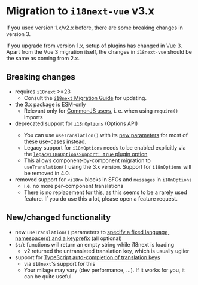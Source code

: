 # Migration to `i18next-vue` v3.x
If you used version 1.x/v2.x before, there are some breaking changes in version 3.

If you upgrade from version 1.x, [setup of plugins](/guide/started)  has changed in Vue 3. Apart from the Vue 3 migration itself, the changes in `i18next-vue` should be the same as coming from 2.x.

## Breaking changes
- requires `i18next` >=23
    - Consult the [`i18next` Migration Guide](https://www.i18next.com/misc/migration-guide) for updating.
- the 3.x package is ESM-only
    - Relevant only for [CommonJS users](https://gist.github.com/sindresorhus/a39789f98801d908bbc7ff3ecc99d99c), i. e. when using `require()` imports
- deprecated support for [`i18nOptions`](/guide/i18n-options) (Options API) <Badge type="warning" text="for removal in 4.0" />
    - You can use `useTranslation()` with its [new parameters](/guide/composition-api#customize-t) for most of these use-cases instead.
    - Legacy support for `i18nOptions` needs to be enabled explicitly via the [`legacyI18nOptionsSupport: true` plugin option](/guide/started.html#plugin-options)
    - This allows component-by-component migration to `useTranslation()` using the 3.x version. Support for `i18nOptions` will be removed in 4.0.
- removed support for `<i18n>` blocks in SFCs and `messages` in `i18nOptions` 
    - i.e. no more  per-component translations
    - There is no replacement for this, as this seems to be a rarely used feature. If you do use this a lot, please open a feature request.

## New/changed functionality
- new `useTranslation()` parameters to [specify a fixed language, namespace(s) and a keyprefix](/guide/composition-api#customize-t) (all optional)
- `$t`/`t` functions will return an empty string while i18next is loading
    - v2 returned the untranslated translation key, which is usually uglier
- support for [TypeScript auto-completion of translation keys](https://www.i18next.com/overview/typescript)
    - via `i18next`'s support for this
    - Your milage may vary (dev performance, ...). If it works for you, it can be quite useful.
